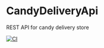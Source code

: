 # CandyDeliveryApi
REST API for candy delivery store

[![CI](https://github.com/Oleggr/CandyDeliveryApi/actions/workflows/main.yml/badge.svg?branch=main)](https://github.com/Oleggr/CandyDeliveryApi/actions/workflows/main.yml)